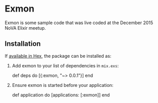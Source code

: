 # Exmon

Exmon is some sample code that was live coded at the December 2015 NoVA Elixir meetup.

## Installation

If [available in Hex](https://hex.pm/docs/publish), the package can be installed as:

  1. Add exmon to your list of dependencies in `mix.exs`:

        def deps do
          [{:exmon, "~> 0.0.1"}]
        end

  2. Ensure exmon is started before your application:

        def application do
          [applications: [:exmon]]
        end
